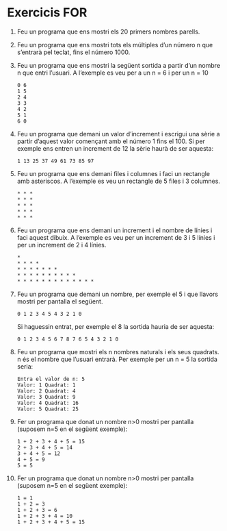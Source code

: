 # Exercicis FOR

1. Feu un programa que ens mostri els 20 primers nombres parells.

2. Feu un programa que ens mostri tots els múltiples d’un número n que s’entrarà pel teclat, 
fins el número 1000.

3. Feu un programa que ens mostri la següent sortida a partir d’un nombre n que entri 
l’usuari. A l’exemple es veu per a un n = 6 i per un n = 10

    ```console
    0 6
    1 5
    2 4
    3 3
    4 2 
    5 1
    6 0
    ```

4. Feu un programa que demani un valor d’increment i escrigui una sèrie a partir d’aquest valor començant amb el número 1 fins el 100. Si per exemple ens entren un increment de 12 la 
sèrie haurà de ser aquesta:

    ```console
    1 13 25 37 49 61 73 85 97
    ```

5. Feu un programa que ens demani files i columnes i faci un rectangle amb asteriscos. A l’exemple es veu un rectangle de 5 files i 3 columnes.

    ```console
    * * *
    * * *
    * * *
    * * *
    * * *
    ```

6. Feu un programa que ens demani un increment i el nombre de línies i faci aquest dibuix. 
A l’exemple es veu per un increment de 3 i 5 línies i per un increment de 2 i 4 línies.

    ```console
    *
    * * * *
    * * * * * * *
    * * * * * * * * * *
    * * * * * * * * * * * * *
    ```

7. Feu un programa que demani un nombre, per exemple el 5 i que llavors mostri per pantalla el següent.

    ```console
    0 1 2 3 4 5 4 3 2 1 0
    ```

    Si haguessin entrat, per exemple el 8 la sortida hauria de ser aquesta:

    ```console
    0 1 2 3 4 5 6 7 8 7 6 5 4 3 2 1 0
    ```

8. Feu un programa que mostri els n nombres naturals i els seus quadrats. n és el nombre que l’usuari entrarà. Per exemple per un n = 5 la sortida seria:

    ```console
    Entra el valor de n: 5
    Valor: 1 Quadrat: 1
    Valor: 2 Quadrat: 4
    Valor: 3 Quadrat: 9
    Valor: 4 Quadrat: 16
    Valor: 5 Quadrat: 25
    ```

9. Fer un programa que donat un nombre n>0 mostri per pantalla (suposem n=5 en
el següent exemple):

    ```console
    1 + 2 + 3 + 4 + 5 = 15
    2 + 3 + 4 + 5 = 14
    3 + 4 + 5 = 12
    4 + 5 = 9
    5 = 5
    ```

10. Fer un programa que donat un nombre n>0 mostri per pantalla (suposem n=5 en
el següent exemple):

    ```console
    1 = 1
    1 + 2 = 3
    1 + 2 + 3 = 6
    1 + 2 + 3 + 4 = 10
    1 + 2 + 3 + 4 + 5 = 15
    ```
